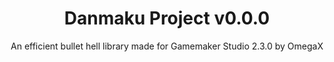 <h1 align = "center"> Danmaku Project v0.0.0</h1>
<p align = "center">An efficient bullet hell library made for Gamemaker Studio 2.3.0 by OmegaX</p>
